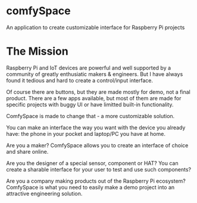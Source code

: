 # comfySpace
An application to create customizable interface for Raspberry Pi projects


# The Mission

Raspberry Pi and IoT devices are powerful and well supported by a community of greatly enthusiatic makers & engineers. But I have always found it tedious and hard to create a control/input interface. 

Of course there are buttons, but they are made mostly for demo, not a final product. There are a few apps available, but most of them are made for specific projects with buggy UI or have limitted built-in functionality. 

ComfySpace is made to change that - a more customizable solution.

You can make an interface the way you want with the device you already have: the phone in your pocket and laptop/PC you have at home.

Are you a maker? ComfySpace allows you to create an interface of choice and share online.

Are you the designer of a special sensor, component or HAT? You can create a sharable interface for your user to test and use such components?

Are you a company making products out of the Raspberry Pi ecosystem? ComfySpace is what you need to easily make a demo project into an attractive engineering solution.

